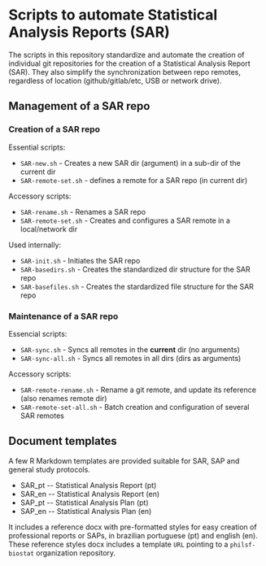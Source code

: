 # Scripts to automate Statistical Analysis Reports (SAR)

The scripts in this repository standardize and automate the creation of individual git repositories for the creation of a Statistical Analysis Report (SAR).
They also simplify the synchronization between repo remotes, regardless of location (github/gitlab/etc, USB or network drive).

## Management of a SAR repo

### Creation of a SAR repo

Essential scripts:

- `SAR-new.sh` - Creates a new SAR dir (argument) in a sub-dir of the current dir
- `SAR-remote-set.sh` - defines a remote for a SAR repo (in current dir)

Accessory scripts:

- `SAR-rename.sh` - Renames a SAR repo
- `SAR-remote-set.sh` - Creates and configures a SAR remote in a local/network dir

Used internally:

- `SAR-init.sh`       - Initiates the SAR repo
- `SAR-basedirs.sh`  - Creates the standardized  dir structure for the SAR repo
- `SAR-basefiles.sh` - Creates the stardardized file structure for the SAR repo

### Maintenance of a SAR repo

Essencial scripts:

- `SAR-sync.sh` - Syncs all remotes in the **current** dir (no arguments)
- `SAR-sync-all.sh` - Syncs all remotes in all dirs (dirs as arguments)

Accessory scripts:

- `SAR-remote-rename.sh` - Rename a git remote, and update its reference (also renames remote dir)
- `SAR-remote-set-all.sh` - Batch creation and configuration of several SAR remotes

## Document templates

A few R Markdown templates are provided suitable for SAR, SAP and general study protocols.

- SAR_pt -- Statistical Analysis Report (pt)
- SAR_en -- Statistical Analysis Report (en)
- SAP_pt -- Statistical Analysis Plan (pt)
- SAP_en -- Statistical Analysis Plan (en)

It includes a reference docx with pre-formatted styles for easy creation of professional reports or SAPs, in brazilian portuguese (pt) and english (en).
These reference styles docx includes a template `URL` pointing to a `philsf-biostat` organization repository.
